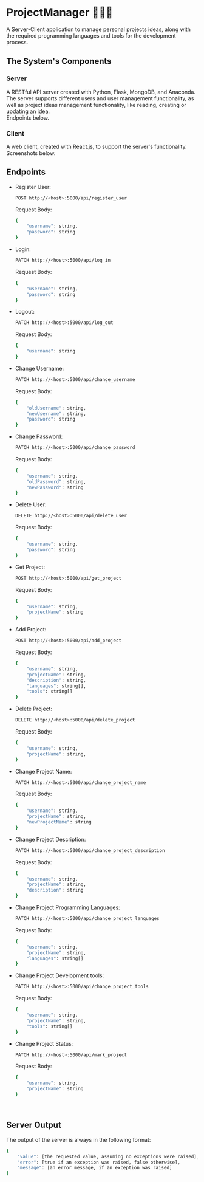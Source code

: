 # ProjectManager 🧑🏻‍💼
A Server-Client application to manage personal projects ideas, along with the required programming languages and tools for the development process.


## The System's Components
### Server
A RESTful API server created with Python, Flask, MongoDB, and Anaconda.
<br>
The server supports different users and user management functionality, as well as project ideas management functionality, like reading, creating or updating an idea.
<br>
Endpoints below.

### Client
A web client, created with React.js, to support the server's functionality.
<br>
Screenshots below.


## Endpoints
* Register User:
    ```bash
    POST http://<host>:5000/api/register_user
    ```

    Request Body:
    ```bash
    {
        "username": string,
        "password": string
    }
    ```

* Login:
    ```bash
    PATCH http://<host>:5000/api/log_in
    ```
    Request Body:
    ```bash
    {
        "username": string,
        "password": string
    }
    ```

* Logout:
    ```bash
    PATCH http://<host>:5000/api/log_out
    ```
    Request Body:
    ```bash
    {
        "username": string
    }
    ```

* Change Username:
    ```bash
    PATCH http://<host>:5000/api/change_username
    ```
    Request Body:
    ```bash
    {
        "oldUsername": string,
        "newUsername": string,
        "password": string
    }
    ```

* Change Password:
    ```bash
    PATCH http://<host>:5000/api/change_password
    ```
    Request Body:
    ```bash
    {
        "username": string,
        "oldPassword": string,
        "newPassword": string
    }
    ```

* Delete User:
    ```bash
    DELETE http://<host>:5000/api/delete_user
    ```
    Request Body:
    ```bash
    {
        "username": string,
        "password": string
    }
    ```

* Get Project:
    ```bash
    POST http://<host>:5000/api/get_project
    ```
    Request Body:
    ```bash
    {
        "username": string,
        "projectName": string
    }
    ```

* Add Project:
    ```bash
    POST http://<host>:5000/api/add_project
    ```
    Request Body:
    ```bash
    {
        "username": string,
        "projectName": string,
        "description": string,
        "languages": string[],
        "tools": string[]
    }
    ```

* Delete Project:
    ```bash
    DELETE http://<host>:5000/api/delete_project
    ```
    Request Body:
    ```bash
    {
        "username": string,
        "projectName": string,
    }
    ```

* Change Project Name:
    ```bash
    PATCH http://<host>:5000/api/change_project_name
    ```
    Request Body:
    ```bash
    {
        "username": string,
        "projectName": string,
        "newProjectName": string
    }
    ```

* Change Project Description:
    ```bash
    PATCH http://<host>:5000/api/change_project_description
    ```
    Request Body:
    ```bash
    {
        "username": string,
        "projectName": string,
        "description": string
    }
    ```

* Change Project Programming Languages:
    ```bash
    PATCH http://<host>:5000/api/change_project_languages
    ```
    Request Body:
    ```bash
    {
        "username": string,
        "projectName": string,
        "languages": string[]
    }
    ```

* Change Project Development tools:
    ```bash
    PATCH http://<host>:5000/api/change_project_tools
    ```
    Request Body:
    ```bash
    {
        "username": string,
        "projectName": string,
        "tools": string[]
    }
    ```

* Change Project Status:
    ```bash
    PATCH http://<host>:5000/api/mark_project
    ```
    Request Body:
    ```bash
    {
        "username": string,
        "projectName": string
    }
    ```
<br>

## Server Output
The output of the server is always in the following format:

```bash
{
    "value": [the requested value, assuming no exceptions were raised],
    "error": [true if an exception was raised, false otherwise],
    "message": [an error message, if an exception was raised]
}
```



